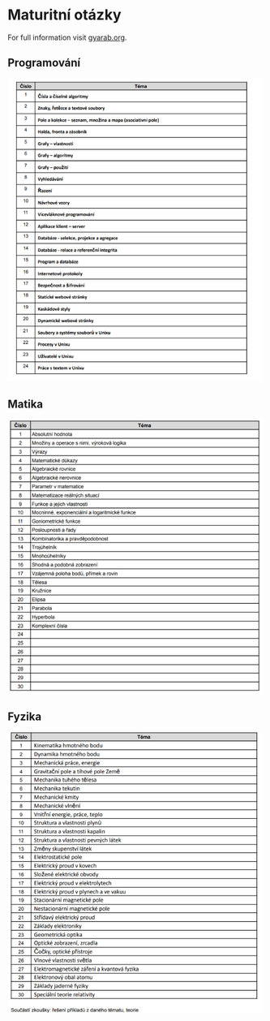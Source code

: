 # Maturitní otázky

For full information visit [gyarab.org](https://www.gyarab.cz).

## Programování

![programovani](img/programko.PNG)

## Matika

![matika](img/matika.PNG)

## Fyzika

![fyzika](img/fyzika.PNG)
